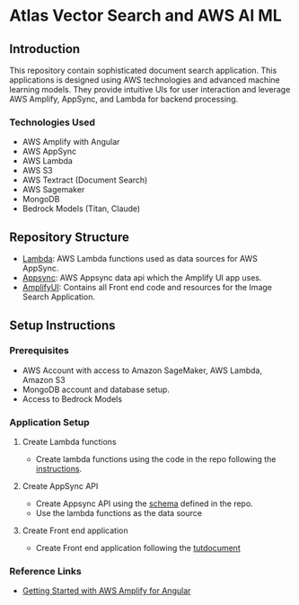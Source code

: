 

# Atlas Vector Search and AWS AI ML

## Introduction
This repository contain sophisticated document search application. This applications is designed using AWS technologies and advanced machine learning models. They provide intuitive UIs for user interaction and leverage AWS Amplify, AppSync, and Lambda for backend processing.

### Technologies Used
- AWS Amplify with Angular
- AWS AppSync
- AWS Lambda
- AWS S3
- AWS Textract (Document Search)
- AWS Sagemaker
- MongoDB
- Bedrock Models (Titan, Claude)

## Repository Structure

- [Lambda](https://github.com/mongodb-partners/AppModernization_Amplify_AppSync_with_MongoDB_Atlas_Vector_Search/blob/main/question-answers/Lambda/pdfextract_ingests/README.md): AWS Lambda functions used as data sources for AWS AppSync.
- [Appsync](https://github.com/mongodb-partners/AppModernization_Amplify_AppSync_with_MongoDB_Atlas_Vector_Search/blob/main/question-answers/AppSync/questionanswersapp/README.md): AWS Appsync data api which the Amplify UI app uses.
- [AmplifyUI](https://github.com/mongodb-partners/AppModernization_Amplify_AppSync_with_MongoDB_Atlas_Vector_Search/blob/main/question-answers/AmplifyUI/README.md): Contains all Front end code and resources for the Image Search Application.




## Setup Instructions
### Prerequisites
- AWS Account with access to Amazon SageMaker, AWS Lambda, Amazon S3
- MongoDB account and database setup.
- Access to Bedrock Models

### Application Setup 

1. Create Lambda functions 
   - Create lambda functions using the code in the repo following the [instructions](https://github.com/mongodb-partners/AppModernization_Amplify_AppSync_with_MongoDB_Atlas_Vector_Search/blob/main/question-answers/Lambda/pdfextract_ingests/README.md).   
   
2. Create AppSync API
   - Create Appsync API using the [schema](https://github.com/mongodb-partners/AppModernization_Amplify_AppSync_with_MongoDB_Atlas_Vector_Search/blob/main/question-answers/AppSync/questionanswersapp/README.md) defined in the repo.
   - Use the lambda functions as the data source   

3. Create Front end application
   - Create Front end application following the  [tutdocument](https://github.com/mongodb-partners/AppModernization_Amplify_AppSync_with_MongoDB_Atlas_Vector_Search/blob/main/question-answers/AmplifyUI/README.md) 



### Reference Links
- [Getting Started with AWS Amplify for Angular](https://docs.amplify.aws/angular/start/getting-started/introduction/)





